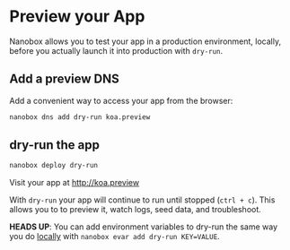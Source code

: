 # Preview your App

Nanobox allows you to test your app in a production environment, locally, before you actually launch it into production with `dry-run`.

## Add a preview DNS
Add a convenient way to access your app from the browser:

```bash
nanobox dns add dry-run koa.preview
```

## dry-run the app

```bash
nanobox deploy dry-run
```

Visit your app at <a href="http://koa.preview" target="\_blank">http://koa.preview</a>

With `dry-run` your app will continue to run until stopped (`ctrl + c`). This allows you to to preview it, watch logs, seed data, and troubleshoot.

**HEADS UP**: You can add environment variables to dry-run the same way you do [locally](/nodejs/koa/local-evars) with `nanobox evar add dry-run KEY=VALUE`.
